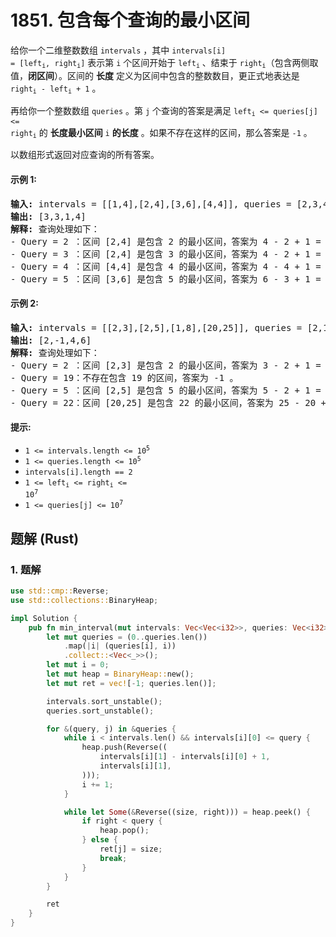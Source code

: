 # 1851. 包含每个查询的最小区间
给你一个二维整数数组 `intervals` ，其中 <code>intervals[i] = [left<sub>i</sub>, right<sub>i</sub>]</code> 表示第 `i` 个区间开始于 <code>left<sub>i</sub></code> 、结束于 <code>right<sub>i</sub></code>（包含两侧取值，**闭区间**）。区间的 **长度** 定义为区间中包含的整数数目，更正式地表达是 <code>right<sub>i</sub> - left<sub>i</sub> + 1</code> 。

再给你一个整数数组 `queries` 。第 `j` 个查询的答案是满足 <code>left<sub>i</sub> <= queries[j] <= right<sub>i</sub></code> 的 **长度最小区间** `i` **的长度** 。如果不存在这样的区间，那么答案是 `-1` 。

以数组形式返回对应查询的所有答案。

#### 示例 1:
<pre>
<strong>输入:</strong> intervals = [[1,4],[2,4],[3,6],[4,4]], queries = [2,3,4,5]
<strong>输出:</strong> [3,3,1,4]
<strong>解释:</strong> 查询处理如下：
- Query = 2 ：区间 [2,4] 是包含 2 的最小区间，答案为 4 - 2 + 1 = 3 。
- Query = 3 ：区间 [2,4] 是包含 3 的最小区间，答案为 4 - 2 + 1 = 3 。
- Query = 4 ：区间 [4,4] 是包含 4 的最小区间，答案为 4 - 4 + 1 = 1 。
- Query = 5 ：区间 [3,6] 是包含 5 的最小区间，答案为 6 - 3 + 1 = 4 。
</pre>

#### 示例 2:
<pre>
<strong>输入:</strong> intervals = [[2,3],[2,5],[1,8],[20,25]], queries = [2,19,5,22]
<strong>输出:</strong> [2,-1,4,6]
<strong>解释:</strong> 查询处理如下：
- Query = 2 ：区间 [2,3] 是包含 2 的最小区间，答案为 3 - 2 + 1 = 2 。
- Query = 19：不存在包含 19 的区间，答案为 -1 。
- Query = 5 ：区间 [2,5] 是包含 5 的最小区间，答案为 5 - 2 + 1 = 4 。
- Query = 22：区间 [20,25] 是包含 22 的最小区间，答案为 25 - 20 + 1 = 6 。
</pre>

#### 提示:
* <code>1 <= intervals.length <= 10<sup>5</sup></code>
* <code>1 <= queries.length <= 10<sup>5</sup></code>
* `intervals[i].length == 2`
* <code>1 <= left<sub>i</sub> <= right<sub>i</sub> <= 10<sup>7</sup></code>
* <code>1 <= queries[j] <= 10<sup>7</sup></code>

## 题解 (Rust)

### 1. 题解
```Rust
use std::cmp::Reverse;
use std::collections::BinaryHeap;

impl Solution {
    pub fn min_interval(mut intervals: Vec<Vec<i32>>, queries: Vec<i32>) -> Vec<i32> {
        let mut queries = (0..queries.len())
            .map(|i| (queries[i], i))
            .collect::<Vec<_>>();
        let mut i = 0;
        let mut heap = BinaryHeap::new();
        let mut ret = vec![-1; queries.len()];

        intervals.sort_unstable();
        queries.sort_unstable();

        for &(query, j) in &queries {
            while i < intervals.len() && intervals[i][0] <= query {
                heap.push(Reverse((
                    intervals[i][1] - intervals[i][0] + 1,
                    intervals[i][1],
                )));
                i += 1;
            }

            while let Some(&Reverse((size, right))) = heap.peek() {
                if right < query {
                    heap.pop();
                } else {
                    ret[j] = size;
                    break;
                }
            }
        }

        ret
    }
}
```
